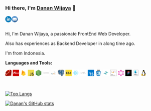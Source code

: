 ### Hi there, I'm [Danan Wijaya](https://github.com/dananw/dananw/) 👋

<a href="https://www.linkedin.com/in/danan-wijaya/" title="Connect to me">
  <img align="left" alt="Danan Wijaya | LinkedIn" width="20px" src="./assets/linkedin.svg" />
</a>

<a href="mailto:dananwijaya1996@gmail.com" title="Send email to me">
  <img align="left" alt="Danan Wijaya | Mail" width="20px" src="./assets/email.svg" />
</a>

<br />
<br />

Hi, I'm Danan Wijaya, a passionate FrontEnd Web Developer.

Also has experiences as Backend Developer in along time ago.

I'm from Indonesia.

**Languages and Tools:**

<code><img height="20" src="https://raw.githubusercontent.com/github/explore/main/topics/ruby/ruby.png"></code>
<code><img height="20" src="https://raw.githubusercontent.com/github/explore/main/topics/rails/rails.png"></code>
<code><img height="20" src="https://raw.githubusercontent.com/github/explore/main/topics/firebase/firebase.png"></code>
<code><img height="20" src="https://raw.githubusercontent.com/github/explore/main/topics/javascript/javascript.png"></code>
<code><img height="20" src="https://raw.githubusercontent.com/github/explore/main/topics/nodejs/nodejs.png"></code>
<code><img height="20" src="https://raw.githubusercontent.com/github/explore/main/topics/express/express.png"></code>
<code><img height="20" src="https://raw.githubusercontent.com/github/explore/main/topics/mysql/mysql.png"></code>
<code><img height="20" src="https://raw.githubusercontent.com/github/explore/main/topics/postgresql/postgresql.png"></code>
<code><img height="20" src="https://raw.githubusercontent.com/github/explore/main/topics/es6/es6.png"></code>
<code><img height="20" src="https://raw.githubusercontent.com/github/explore/main/topics/react/react.png"></code>
<code><img height="20" src="https://raw.githubusercontent.com/github/explore/main/topics/nextjs/nextjs.png"></code>
<code><img height="20" src="https://raw.githubusercontent.com/github/explore/main/topics/typescript/typescript.png"></code>
<code><img height="20" src="https://raw.githubusercontent.com/github/explore/main/topics/css/css.png"></code>
<code><img height="20" src="https://raw.githubusercontent.com/github/explore/main/topics/tailwind/tailwind.png"></code>
<code><img height="20" src="https://raw.githubusercontent.com/github/explore/main/topics/styled-components/styled-components.png"></code>
<code><img height="20" src="https://raw.githubusercontent.com/github/explore/main/topics/graphql/graphql.png"></code>
<code><img height="20" src="https://raw.githubusercontent.com/github/explore/main/topics/figma/figma.png"></code>
<code><img height="20" src="https://raw.githubusercontent.com/github/explore/main/topics/macos/macos.png"></code>
<code><img height="20" src="https://raw.githubusercontent.com/github/explore/main/topics/linux/linux.png"></code>


<br />

[![Top Langs](https://github-readme-stats.vercel.app/api/top-langs/?username=dananw&langs_count=12&layout=compact)](https://github.com/anuraghazra/github-readme-stats)


[![Danan's GitHub stats](https://github-readme-stats.vercel.app/api?username=dananw)](https://github.com/dananw/github-readme-stats)

<!--
**dananw/dananw** is a ✨ _special_ ✨ repository because its `README.md` (this file) appears on your GitHub profile.

Here are some ideas to get you started:

- 🔭 I’m currently working on ...
- 🌱 I’m currently learning ...
- 👯 I’m looking to collaborate on ...
- 🤔 I’m looking for help with ...
- 💬 Ask me about ...
- 📫 How to reach me: ...
- 😄 Pronouns: ...
- ⚡ Fun fact: ...
-->
